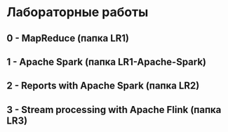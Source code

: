 # Лабораторные работы
## 0 - MapReduce (папка LR1)
## 1 - Apache Spark (папка LR1-Apache-Spark)
## 2 - Reports with Apache Spark (папка LR2)
## 3 - Stream processing with Apache Flink (папка LR3)
